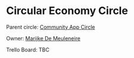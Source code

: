 # Circular Economy Circle

Parent circle: [Community App Circle](/circles/community_app/community_app.md)

Owner: [Marijke De Meuleneire](tftech/marijke_de_meuleneire.md)

Trello Board: TBC